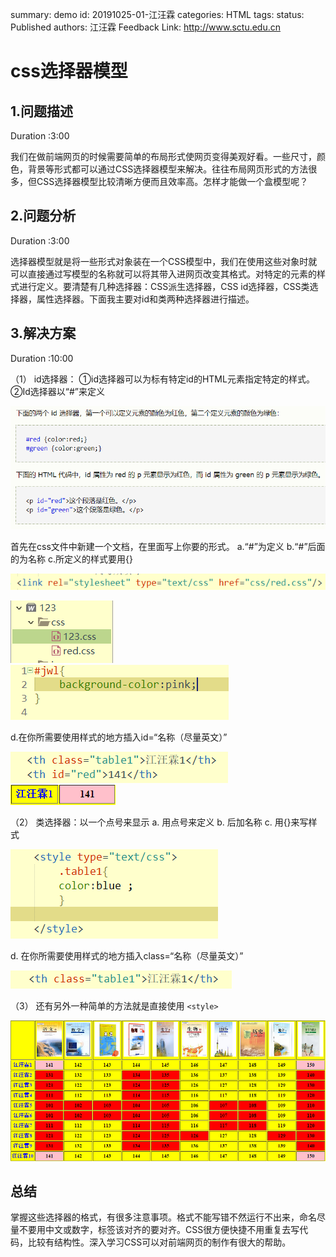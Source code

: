 summary: demo
id: 20191025-01-江汪霖
categories: HTML
tags: 
status: Published 
authors: 江汪霖
Feedback Link: http://www.sctu.edu.cn

# css选择器模型

## 1.问题描述
Duration :3:00

我们在做前端网页的时候需要简单的布局形式使网页变得美观好看。一些尺寸，颜色，背景等形式都可以通过CSS选择器模型来解决。往往布局网页形式的方法很多，但CSS选择器模型比较清晰方便而且效率高。怎样才能做一个盒模型呢？

## 2.问题分析
Duration :3:00

选择器模型就是将一些形式对象装在一个CSS模型中，我们在使用这些对象时就可以直接通过写模型的名称就可以将其带入进网页改变其格式。对特定的元素的样式进行定义。要清楚有几种选择器：CSS派生选择器，CSS id选择器，CSS类选择器，属性选择器。下面我主要对id和类两种选择器进行描述。

## 3.解决方案
Duration :10:00

（1）	id选择器： 
①id选择器可以为标有特定id的HTML元素指定特定的样式。
②Id选择器以“#”来定义

![](/0002-案例库/codelabs/assets/20191025-01-江汪霖-01.png)

首先在css文件中新建一个文档，在里面写上你要的形式。
a.“#”为定义
b.“#”后面的为名称
c.所定义的样式要用{}

![](/0002-案例库/codelabs/assets/20191025-01-江汪霖-02.png)

![](/0002-案例库/codelabs/assets/20191025-01-江汪霖-03.png)![](/0002-案例库/codelabs/assets/20191025-01-江汪霖-04.png)

d.在你所需要使用样式的地方插入id=“名称（尽量英文）”

![](/0002-案例库/codelabs/assets/20191025-01-江汪霖-05.png)![](/0002-案例库/codelabs/assets/20191025-01-江汪霖-06.png)

（2）	类选择器：以一个点号来显示
a.	用点号来定义
b.	后加名称
c.	用{}来写样式

![](/0002-案例库/codelabs/assets/20191025-01-江汪霖-07.png)

d.	在你所需要使用样式的地方插入class=“名称（尽量英文）”

![](/0002-案例库/codelabs/assets/20191025-01-江汪霖-08.png)

（3）	还有另外一种简单的方法就是直接使用 `<style>`

![](/0002-案例库/codelabs/assets/20191025-01-江汪霖-09.png)

## 总结
掌握这些选择器的格式，有很多注意事项。格式不能写错不然运行不出来，命名尽量不要用中文或数字，标签该对齐的要对齐。CSS很方便快捷不用重复去写代码，比较有结构性。深入学习CSS可以对前端网页的制作有很大的帮助。